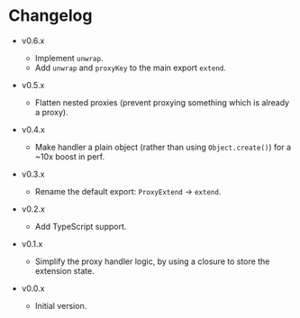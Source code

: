 
# Changelog

- v0.6.x
  - Implement `unwrap`.
  - Add `unwrap` and `proxyKey` to the main export `extend`.

- v0.5.x
  - Flatten nested proxies (prevent proxying something which is already a proxy).

- v0.4.x
  - Make handler a plain object (rather than using `Object.create()`) for a \~10x boost in perf.

- v0.3.x
  - Rename the default export: `ProxyExtend` -> `extend`.

- v0.2.x
  - Add TypeScript support.

- v0.1.x
  - Simplify the proxy handler logic, by using a closure to store the extension state.

- v0.0.x
  - Initial version.
